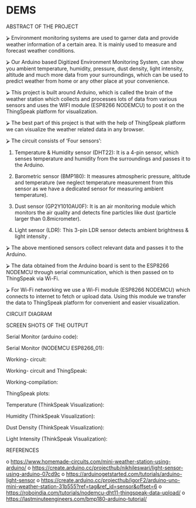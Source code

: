 # DEMS

ABSTRACT OF THE PROJECT
 
⮚	Environment monitoring systems are used to garner data and provide weather information of a certain area. It is mainly used to measure and forecast weather conditions.

⮚	Our Arduino based Digitized Environment Monitoring System, can show you ambient temperature, humidity, pressure, dust density, light intensity, altitude and much more data from your surroundings, which can be used to predict weather from home or any other place at your convenience.

⮚	This project is built around Arduino, which is called the brain of the weather station which collects and processes lots of data from various sensors and uses the WIFI module (ESP8266 NODEMCU) to post it on the ThingSpeak platform for visualization.

⮚	The best part of this project is that with the help of ThingSpeak platform we can visualize the weather related data in any browser.

⮚	The circuit consists of ‘Four sensors’:

1.	Temperature & Humidity sensor (DHT22):
It is a 4-pin sensor, which senses temperature and humidity from the surroundings and passes it to the Arduino.

2.	Barometric sensor (BMP180): 
It measures atmospheric pressure, altitude and temperature (we neglect temperature measurement from this sensor as we have a dedicated sensor for measuring ambient temperature).

3.	Dust sensor (GP2Y1010AU0F):
It is an air monitoring module which monitors the air quality and detects fine particles like dust (particle larger than 0.8micrometer).

4.	Light sensor (LDR): 
This 3-pin LDR  sensor detects ambient brightness & light intensity .

⮚	The above mentioned sensors collect relevant data and passes it to the Arduino.

⮚	The data obtained from the Arduino board is sent to the ESP8266 NODEMCU through serial communication, which is then passed on to ThingSpeak via Wi-Fi. 

⮚	For Wi-Fi networking we use a Wi-Fi module (ESP8266 NODEMCU) which connects to internet to fetch or upload data. Using this module we transfer the data to ThingSpeak platform for convenient and easier visualization.













CIRCUIT DIAGRAM


 





 
























SCREEN SHOTS OF THE OUTPUT


Serial Monitor (arduino code):

 


Serial Monitor (NODEMCU ESP8266_01):

 
Working- circuit:

 


Working- circuit and ThingSpeak:

 


Working-compilation: 

 

ThingSpeak plots: 

 
Temperature (ThinkSpeak Visualization):

 

Humidity (ThinkSpeak Visualization):

  
Dust Density (ThinkSpeak Visualization):

 

Light Intensity (ThinkSpeak Visualization):

 


REFERENCES

o	https://www.homemade-circuits.com/mini-weather-station-using-arduino/
o	https://create.arduino.cc/projecthub/nikhileswari/light-sensor-using-arduino-07cd9c
o	https://arduinogetstarted.com/tutorials/arduino-light-sensor
o	https://create.arduino.cc/projecthub/igorF2/arduino-uno-mini-weather-station-31b555?ref=tag&ref_id=sensor&offset=6
o	https://roboindia.com/tutorials/nodemcu-dht11-thingspeak-data-upload/ 
o	https://lastminuteengineers.com/bmp180-arduino-tutorial/
